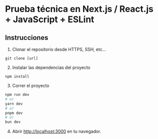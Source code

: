 # Prueba técnica en Next.js / React.js + JavaScript + ESLint

## Instrucciones

1. Clonar el repositorio desde HTTPS, SSH, etc...
```
git clone [url]
```
2. Instalar las dependencias del proyecto
```
npm install
```
3. Correr el proyecto
```bash
npm run dev
# or
yarn dev
# or
pnpm dev
# or
bun dev
```

4. Abrir [http://localhost:3000](http://localhost:3000) en tu navegador.